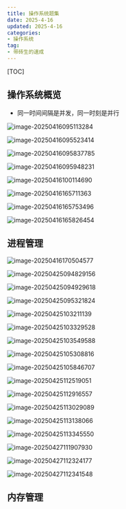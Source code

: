 ```yaml
---
title: 操作系统题集
date: 2025-4-16
updated: 2025-4-16
categories: 
- 操作系统
tag:
- 带砖生的速成
---
```

<!-- toc -->

[TOC]

## 操作系统概览

- 同一时间间隔是并发，同一时刻是并行

![image-20250416095113284](https://s2.loli.net/2025/04/16/dMfcwPx1m87jZQI.png)

![image-20250416095523414](https://s2.loli.net/2025/04/16/IfWTMwZVxO32U9i.png)

![image-20250416095837785](https://s2.loli.net/2025/04/16/XxaKNriUgk6QO7F.png)

![image-20250416095948231](https://s2.loli.net/2025/04/16/rnY2Lv6seHzEWVO.png)

![image-20250416100114690](https://s2.loli.net/2025/04/16/xi3bd4nPWR7qO9y.png)

![image-20250416165711363](https://s2.loli.net/2025/04/16/VdnkUBoQOfi826I.png)

![image-20250416165753496](https://s2.loli.net/2025/04/16/XznpO8gImhoLxdS.png)

![image-20250416165826454](https://s2.loli.net/2025/04/16/jCHsZKP3rM57ESB.png)

## 进程管理

![image-20250416170504577](https://s2.loli.net/2025/04/16/QO1EFbRyAzC9V7U.png)

![image-20250425094829156](https://s2.loli.net/2025/04/25/wGRculWHnh5OQgY.png)

![image-20250425094929618](https://s2.loli.net/2025/04/25/487pEfUsFeJTbjr.png)

![image-20250425095321824](https://s2.loli.net/2025/04/25/RioZxHUplKAjvWX.png)

![image-20250425103211139](https://s2.loli.net/2025/04/25/1O8tcK6fjxl4q2I.png)

![image-20250425103329528](https://s2.loli.net/2025/04/25/I1xEWutlM3y8ihF.png)

![image-20250425103549588](https://s2.loli.net/2025/04/25/YWzOkdA4LtKqpmR.png)

![image-20250425105308816](https://s2.loli.net/2025/04/25/Eo9fmI4ytSkhqpV.png)

![image-20250425105846707](https://s2.loli.net/2025/04/25/8KVNMnPmO2To5QH.png)

![image-20250425112519051](https://s2.loli.net/2025/04/25/3xsT7F5Hp1ZnmQV.png)

![image-20250425112916557](https://s2.loli.net/2025/04/25/hxbMQansH1fdmAr.png)

![image-20250425113029089](https://s2.loli.net/2025/04/25/GtVIXTHPpzb7CWr.png)

![image-20250425113138066](https://s2.loli.net/2025/04/25/5ritEzcVZFnaLeA.png)

![image-20250425113345550](https://s2.loli.net/2025/04/25/C53i7gB9YdcOKoe.png)

![image-20250427111907930](https://s2.loli.net/2025/04/27/5J9louBS1cvKbxz.png)

![image-20250427112324177](https://s2.loli.net/2025/04/27/k2ACyLge6huH3W1.png)

![image-20250427112341548](https://s2.loli.net/2025/04/27/h2QEonPz9V3OAFd.png)

## 内存管理

